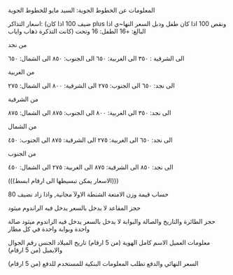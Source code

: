 المعلومات عن الخطوط الجوية: السيد مايو للخطوط الجوية


اسعار التذاكر:
(ضيف 100 اذا كان plus 
ونقص 100 اذا كان طفل
ودبل السعر النها~ي اذا كانت التذكرة ذهاب واياب)
البالغ: +16
الطفل: 16 وتحت

من نجد

الى الشرقية : ٣٥٠
الى الغربية: ٦٥٠
الى الجنوب: ٨٥٠
الى الشمال: ٦٥٠

من الغربية

الى نجد: ٦٥٠
الى الجنوب: ٢٧٥
الى الشرقية: ٨٠٠
الى الشمال: ٢٧٥

من الشرقية

الى نجد: ٣٥٠
الى الغربية: ٨٠٠
الى الجنوب: ٨٧٥
الى الشمال: ٨٧٥

من الشمال

الى نجد: ٦٥٠
الى الغربية: ٢٧٥
الى الشرقية: ٨٧٥
الى الجنوب: ٤٥٠

من الجنوب

الى نجد: ٨٥٠
الى الشرقية: ٨٧٥
الى الغربية: ٢٧٥
الى الشمال: ٤٥٠

(((الاسعار يمكن تبسيطها الى ارقام ابسط)))


حساب قيمة وزن الامتعة
الشنطة الاولآ مجانية, واذا زاد نضيف 80

حجز المقاعد
لا يدخل بالسعر
يدخل فيه الراندوم ميثود

حجز الطائرة والتاريخ والصالة والبوابة
لا يدخل بالسعر
يدخل فيه الراندوم ميثود
صالة واحدة وبوابة واحدة في كل مطار

معلومات العميل
الاسم كامل
الهوية (من 5 ارقام)
تاريخ الميلاد
الجنس
رقم الجوال والايميل (من 5 ارقام)



السعر النهائي والدفع
تطلب المعلومات البنكية للمستخدم للدفع (من 5 ارقام)


